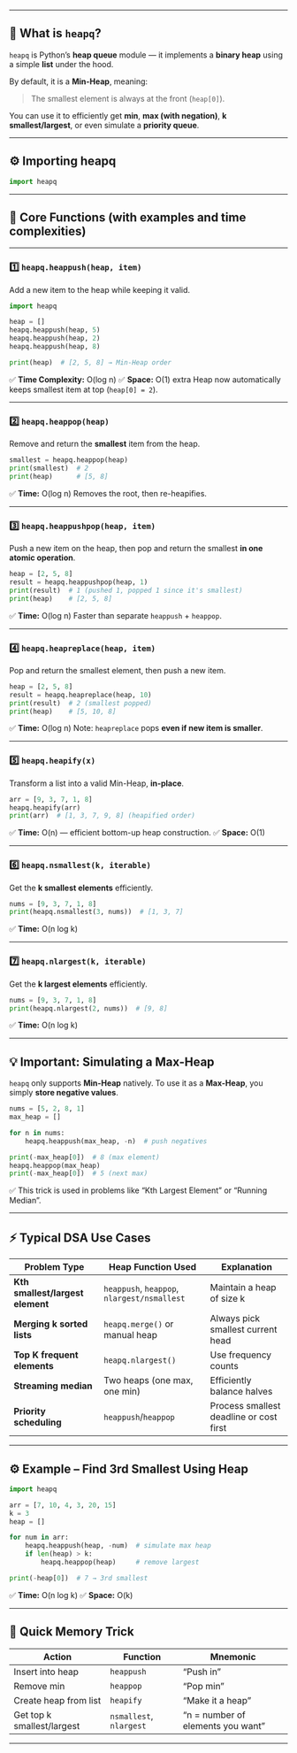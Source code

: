 
---

## 🧩 What is `heapq`?

`heapq` is Python’s **heap queue** module — it implements a **binary heap** using a simple **list** under the hood.

By default, it is a **Min-Heap**, meaning:

> The smallest element is always at the front (`heap[0]`).

You can use it to efficiently get **min**, **max (with negation)**, **k smallest/largest**, or even simulate a **priority queue**.

---

## ⚙️ Importing heapq

```python
import heapq
```

---

## 📘 Core Functions (with examples and time complexities)

---

### 1️⃣ `heapq.heappush(heap, item)`

Add a new item to the heap while keeping it valid.

```python
import heapq

heap = []
heapq.heappush(heap, 5)
heapq.heappush(heap, 2)
heapq.heappush(heap, 8)

print(heap)  # [2, 5, 8] → Min-Heap order
```

✅ **Time Complexity:** O(log n)
✅ **Space:** O(1) extra
Heap now automatically keeps smallest item at top (`heap[0] = 2`).

---

### 2️⃣ `heapq.heappop(heap)`

Remove and return the **smallest** item from the heap.

```python
smallest = heapq.heappop(heap)
print(smallest)  # 2
print(heap)      # [5, 8]
```

✅ **Time:** O(log n)
Removes the root, then re-heapifies.

---

### 3️⃣ `heapq.heappushpop(heap, item)`

Push a new item on the heap, then pop and return the smallest **in one atomic operation**.

```python
heap = [2, 5, 8]
result = heapq.heappushpop(heap, 1)
print(result)  # 1 (pushed 1, popped 1 since it's smallest)
print(heap)    # [2, 5, 8]
```

✅ **Time:** O(log n)
Faster than separate `heappush` + `heappop`.

---

### 4️⃣ `heapq.heapreplace(heap, item)`

Pop and return the smallest element, then push a new item.

```python
heap = [2, 5, 8]
result = heapq.heapreplace(heap, 10)
print(result)  # 2 (smallest popped)
print(heap)    # [5, 10, 8]
```

✅ **Time:** O(log n)
Note: `heapreplace` pops **even if new item is smaller**.

---

### 5️⃣ `heapq.heapify(x)`

Transform a list into a valid Min-Heap, **in-place**.

```python
arr = [9, 3, 7, 1, 8]
heapq.heapify(arr)
print(arr)  # [1, 3, 7, 9, 8] (heapified order)
```

✅ **Time:** O(n) — efficient bottom-up heap construction.
✅ **Space:** O(1)

---

### 6️⃣ `heapq.nsmallest(k, iterable)`

Get the **k smallest elements** efficiently.

```python
nums = [9, 3, 7, 1, 8]
print(heapq.nsmallest(3, nums))  # [1, 3, 7]
```

✅ **Time:** O(n log k)

---

### 7️⃣ `heapq.nlargest(k, iterable)`

Get the **k largest elements** efficiently.

```python
nums = [9, 3, 7, 1, 8]
print(heapq.nlargest(2, nums))  # [9, 8]
```

✅ **Time:** O(n log k)

---

## 💡 Important: Simulating a Max-Heap

`heapq` only supports **Min-Heap** natively.
To use it as a **Max-Heap**, you simply **store negative values**.

```python
nums = [5, 2, 8, 1]
max_heap = []

for n in nums:
    heapq.heappush(max_heap, -n)  # push negatives

print(-max_heap[0])  # 8 (max element)
heapq.heappop(max_heap)
print(-max_heap[0])  # 5 (next max)
```

✅ This trick is used in problems like “Kth Largest Element” or “Running Median”.

---

## ⚡ Typical DSA Use Cases

| Problem Type                     | Heap Function Used                          | Explanation                             |
| -------------------------------- | ------------------------------------------- | --------------------------------------- |
| **Kth smallest/largest element** | `heappush`, `heappop`, `nlargest/nsmallest` | Maintain a heap of size k               |
| **Merging k sorted lists**       | `heapq.merge()` or manual heap              | Always pick smallest current head       |
| **Top K frequent elements**      | `heapq.nlargest()`                          | Use frequency counts                    |
| **Streaming median**             | Two heaps (one max, one min)                | Efficiently balance halves              |
| **Priority scheduling**          | `heappush`/`heappop`                        | Process smallest deadline or cost first |

---

## ⚙️ Example – Find 3rd Smallest Using Heap

```python
import heapq

arr = [7, 10, 4, 3, 20, 15]
k = 3
heap = []

for num in arr:
    heapq.heappush(heap, -num)  # simulate max heap
    if len(heap) > k:
        heapq.heappop(heap)     # remove largest

print(-heap[0])  # 7 → 3rd smallest
```

✅ **Time:** O(n log k)
✅ **Space:** O(k)

---

## 🧠 Quick Memory Trick

| Action                     | Function                | Mnemonic                          |
| -------------------------- | ----------------------- | --------------------------------- |
| Insert into heap           | `heappush`              | “Push in”                         |
| Remove min                 | `heappop`               | “Pop min”                         |
| Create heap from list      | `heapify`               | “Make it a heap”                  |
| Get top k smallest/largest | `nsmallest`, `nlargest` | “n = number of elements you want” |

---
